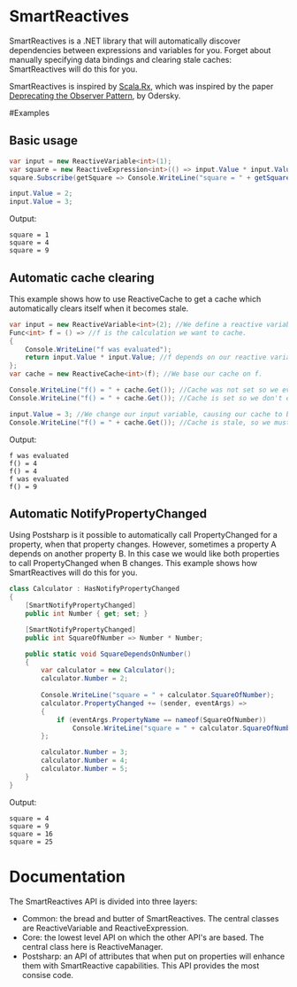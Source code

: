 # SmartReactives

SmartReactives is a .NET library that will automatically discover dependencies between expressions and variables for you. Forget about manually specifying data bindings and clearing stale caches: SmartReactives will do this for you.

SmartReactives is inspired by [Scala.Rx](https://github.com/lihaoyi/scala.rx), which was inspired by the paper [Deprecating the Observer Pattern](https://scholar.google.nl/scholar?q=deprecating+the+observer+pattern&btnG=&hl=en&as_sdt=0%2C5), by Odersky.

#Examples

## Basic usage
```c#
var input = new ReactiveVariable<int>(1);
var square = new ReactiveExpression<int>(() => input.Value * input.Value);
square.Subscribe(getSquare => Console.WriteLine("square = " + getSquare()));

input.Value = 2;
input.Value = 3;
```
Output:
```
square = 1
square = 4
square = 9
```

## Automatic cache clearing
This example shows how to use ReactiveCache to get a cache which automatically clears itself when it becomes stale.
```c#
var input = new ReactiveVariable<int>(2); //We define a reactive variable.
Func<int> f = () => //f is the calculation we want to cache.
{
    Console.WriteLine("f was evaluated");
    return input.Value * input.Value; //f depends on our reactive variable input.
};
var cache = new ReactiveCache<int>(f); //We base our cache on f.

Console.WriteLine("f() = " + cache.Get()); //Cache was not set so we evaluate f.
Console.WriteLine("f() = " + cache.Get()); //Cache is set so we don't evaluate f.

input.Value = 3; //We change our input variable, causing our cache to become stale.
Console.WriteLine("f() = " + cache.Get()); //Cache is stale, so we must evaluate f.
```
Output:
```
f was evaluated
f() = 4
f() = 4
f was evaluated
f() = 9
```


## Automatic NotifyPropertyChanged
Using Postsharp is it possible to automatically call PropertyChanged for a property, when that property changes. However, sometimes a property A depends on another property B. In this case we would like both properties to call PropertyChanged when B changes. This example shows how SmartReactives will do this for you.

```c#
class Calculator : HasNotifyPropertyChanged
{
    [SmartNotifyPropertyChanged]
    public int Number { get; set; }

    [SmartNotifyPropertyChanged]
    public int SquareOfNumber => Number * Number;

    public static void SquareDependsOnNumber()
    {
        var calculator = new Calculator();
        calculator.Number = 2;
        
        Console.WriteLine("square = " + calculator.SquareOfNumber); 
        calculator.PropertyChanged += (sender, eventArgs) =>
        {
            if (eventArgs.PropertyName == nameof(SquareOfNumber))
                Console.WriteLine("square = " + calculator.SquareOfNumber);
        };

        calculator.Number = 3;
        calculator.Number = 4;
        calculator.Number = 5;
    }
}
```

Output:
```
square = 4
square = 9
square = 16
square = 25
```

# Documentation

The SmartReactives API is divided into three layers:
- Common: the bread and butter of SmartReactives. The central classes are ReactiveVariable and ReactiveExpression.
- Core: the lowest level API on which the other API's are based. The central class here is ReactiveManager.
- Postsharp: an API of attributes that when put on properties will enhance them with SmartReactive capabilities. This API provides the most consise code.

